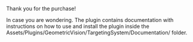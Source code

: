 Thank you for the purchase!

In case you are wondering.
The plugin contains documentation with instructions on how to use and install the plugin inside the Assets/Plugins/GeometricVision/TargetingSystem/Documentation/ folder.
